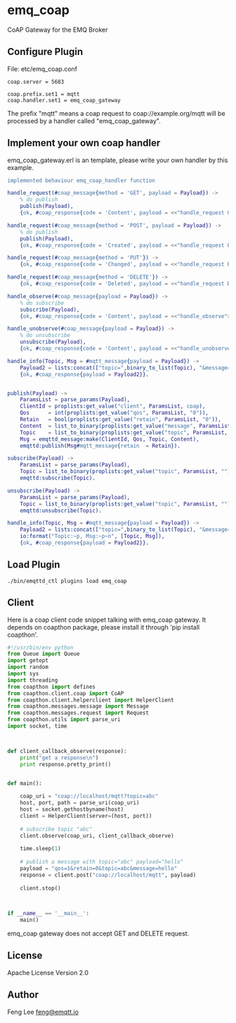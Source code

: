 
emq_coap
========

CoAP Gateway for the EMQ Broker

Configure Plugin
----------------

File: etc/emq_coap.conf

```
coap.server = 5683

coap.prefix.set1 = mqtt
coap.handler.set1 = emq_coap_gateway
```

The prefix "mqtt" means a coap request to coap://example.org/mqtt will be processed by a handler called "emq_coap_gateway". 

## Implement your own coap handler

emq_coap_gateway.erl is an template, please write your own handler by this example.

```erlang
implemented behaviour emq_coap_handler function

handle_request(#coap_message{method = 'GET', payload = Payload}) ->
    % do publish
    publish(Payload),
    {ok, #coap_response{code = 'Content', payload = <<"handle_request GET">>}};

handle_request(#coap_message{method = 'POST', payload = Payload}) ->
    % do publish
    publish(Payload),
    {ok, #coap_response{code = 'Created', payload = <<"handle_request POST">>}};

handle_request(#coap_message{method = 'PUT'}) ->
    {ok, #coap_response{code = 'Changed', payload = <<"handle_request PUT">>}};

handle_request(#coap_message{method = 'DELETE'}) ->
    {ok, #coap_response{code = 'Deleted', payload = <<"handle_request DELETE">>}}.

handle_observe(#coap_message{payload = Payload}) ->
    % do subscribe
    subscribe(Payload),
    {ok, #coap_response{code = 'Content', payload = <<"handle_observe">>}}.

handle_unobserve(#coap_message{payload = Payload}) ->
    % do unsubscribe
    unsubscribe(Payload),
    {ok, #coap_response{code = 'Content', payload = <<"handle_unobserve">>}}.

handle_info(Topic, Msg = #mqtt_message{payload = Payload}) ->
    Payload2 = lists:concat(["topic=",binary_to_list(Topic), "&message=", binary_to_list(Payload)]),
    {ok, #coap_response{payload = Payload2}}.


publish(Payload) ->
    ParamsList = parse_params(Payload),
    ClientId = proplists:get_value("client", ParamsList, coap),
    Qos      = int(proplists:get_value("qos", ParamsList, "0")),
    Retain   = bool(proplists:get_value("retain", ParamsList, "0")),
    Content  = list_to_binary(proplists:get_value("message", ParamsList, "")),
    Topic    = list_to_binary(proplists:get_value("topic", ParamsList, "")),
    Msg = emqttd_message:make(ClientId, Qos, Topic, Content),
    emqttd:publish(Msg#mqtt_message{retain  = Retain}).

subscribe(Payload) ->
    ParamsList = parse_params(Payload),
    Topic = list_to_binary(proplists:get_value("topic", ParamsList, "")),
    emqttd:subscribe(Topic).

unsubscribe(Payload) ->
    ParamsList = parse_params(Payload),
    Topic = list_to_binary(proplists:get_value("topic", ParamsList, "")),
    emqttd:unsubscribe(Topic).

handle_info(Topic, Msg = #mqtt_message{payload = Payload}) ->
    Payload2 = lists:concat(["topic=",binary_to_list(Topic), "&message=", binary_to_list(Payload)]),
    io:format("Topic:~p, Msg:~p~n", [Topic, Msg]),
    {ok, #coap_response{payload = Payload2}}.

```

Load Plugin
-----------

```
./bin/emqttd_ctl plugins load emq_coap
```

## Client
Here is a coap client code snippet talking with emq_coap gateway. It depends on coapthon package, please install it through 'pip install coapthon'.  
```python
#!/usr/bin/env python
from Queue import Queue
import getopt
import random
import sys
import threading
from coapthon import defines
from coapthon.client.coap import CoAP
from coapthon.client.helperclient import HelperClient
from coapthon.messages.message import Message
from coapthon.messages.request import Request
from coapthon.utils import parse_uri
import socket, time



def client_callback_observe(response):
    print("get a response\n")
    print response.pretty_print()


def main():
    
    coap_uri = "coap://localhost/mqtt?topic=abc"
    host, port, path = parse_uri(coap_uri)
    host = socket.gethostbyname(host)
    client = HelperClient(server=(host, port))
    
    # subscribe topic "abc"
    client.observe(coap_uri, client_callback_observe)
        
    time.sleep(1)
    
    # publish a message with topic="abc" payload="hello"
    payload = "qos=1&retain=0&topic=abc&message=hello"
    response = client.post("coap://localhost/mqtt", payload)
    
    client.stop()
    


if __name__ == '__main__':
    main()
```

emq_coap gateway does not accept GET and DELETE request.

License
-------

Apache License Version 2.0

Author
------

Feng Lee <feng@emqtt.io>

